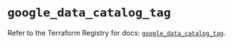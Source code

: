 # `google_data_catalog_tag`

Refer to the Terraform Registry for docs: [`google_data_catalog_tag`](https://registry.terraform.io/providers/hashicorp/google/5.30.0/docs/resources/data_catalog_tag).
